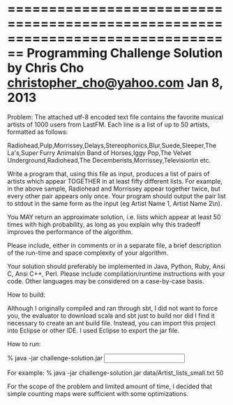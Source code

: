 ================================================================================
Programming Challenge Solution
by Chris Cho <christopher_cho@yahoo.com>
Jan 8, 2013
================================================================================

Problem:
The attached utf-8 encoded text file contains the favorite musical artists of 
1000 users from LastFM. Each line is a list of up to 50 artists, formatted as follows:
 
Radiohead,Pulp,Morrissey,Delays,Stereophonics,Blur,Suede,Sleeper,The La's,Super 
Furry Animals\n Band of Horses,Iggy Pop,The Velvet Underground,Radiohead,The 
Decemberists,Morrissey,Television\n
etc.
 
Write a program that, using this file as input, produces a list of pairs of 
artists which appear TOGETHER in at least fifty different lists. For example, in
the above sample, Radiohead and Morrissey appear together twice, but every other
pair appears only once. Your program should output the pair list to stdout in 
the same form as the input (eg Artist Name 1, Artist Name 2\n).
 
You MAY return an approximate solution, i.e. lists which appear at least 50 times 
with high probability, as long as you explain why this tradeoff improves the
performance of the algorithm.
 
Please include, either in comments or in a separate file, a brief description of
the run-time and space complexity of your algorithm.
 
Your solution should preferably be implemented in Java, Python, Ruby, Ansi C, Ansi
C++, Perl. Please include compilation/runtime instructions with your code. Other
languages may be considered on a case-by-case basis.


How to build:

Although I originally compiled and ran through sbt, I did not want to force you,
the evaluator to download scala and sbt just to build nor did I find it 
necessary to create an ant build file. Instead, you can import this project into
Eclipse or other IDE. I used Eclipse to export the jar file.

How to run:

% java -jar challenge-solution.jar <input file> <minimum occurrences>

For example: 
% java -jar challenge-solution.jar data/Artist_lists_small.txt 50


For the scope of the problem and limited amount of time, I decided that simple 
counting maps were sufficient with some optimizations.
